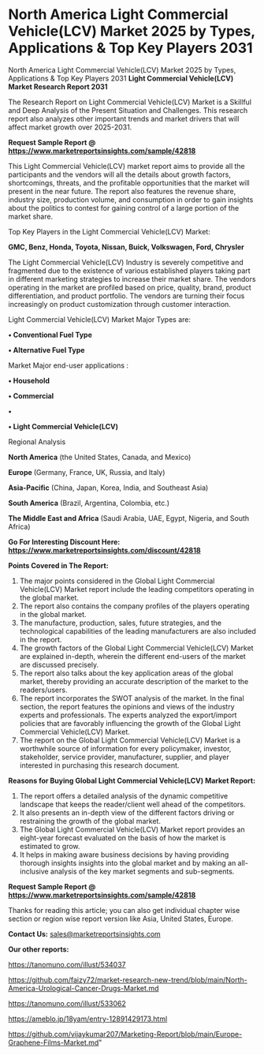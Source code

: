 # North America Light Commercial Vehicle(LCV) Market 2025 by Types, Applications & Top Key Players 2031
North America Light Commercial Vehicle(LCV) Market 2025 by Types, Applications & Top Key Players 2031
<strong>Light Commercial Vehicle(LCV) Market Research Report 2031</strong>

The Research Report on Light Commercial Vehicle(LCV) Market is a Skillful and Deep Analysis of the Present Situation and Challenges. This research report also analyzes other important trends and market drivers that will affect market growth over 2025-2031.

<strong>Request Sample Report @ <a href=https://www.marketreportsinsights.com/sample/42818>https://www.marketreportsinsights.com/sample/42818</a></strong>

This Light Commercial Vehicle(LCV) market report aims to provide all the participants and the vendors will all the details about growth factors, shortcomings, threats, and the profitable opportunities that the market will present in the near future. The report also features the revenue share, industry size, production volume, and consumption in order to gain insights about the politics to contest for gaining control of a large portion of the market share.

Top Key Players in the Light Commercial Vehicle(LCV) Market:

<strong>GMC, Benz, Honda, Toyota, Nissan, Buick, Volkswagen, Ford, Chrysler</strong>

The Light Commercial Vehicle(LCV) Industry is severely competitive and fragmented due to the existence of various established players taking part in different marketing strategies to increase their market share. The vendors operating in the market are profiled based on price, quality, brand, product differentiation, and product portfolio. The vendors are turning their focus increasingly on product customization through customer interaction.

Light Commercial Vehicle(LCV) Market Major Types are:

<strong>•  Conventional Fuel Type

•  Alternative Fuel Type</strong>

Market Major end-user applications :

<strong>•  Household

•  Commercial

•  

•  Light Commercial Vehicle(LCV)</strong>

Regional Analysis

</u><strong><b>North America</b></strong> (the United States, Canada, and Mexico)

<strong><b>Europe </b></strong>(Germany, France, UK, Russia, and Italy)

<strong><b>Asia-Pacific</b></strong> (China, Japan, Korea, India, and Southeast Asia)

<strong><b>South America</b></strong> (Brazil, Argentina, Colombia, etc.)

<strong><b>The Middle East and Africa</b></strong> (Saudi Arabia, UAE, Egypt, Nigeria, and South Africa)

<strong>Go For Interesting Discount Here: <a href=https://www.marketreportsinsights.com/discount/42818>https://www.marketreportsinsights.com/discount/42818</a></strong>

<strong>Points Covered in The Report:</strong>
<ol>
  <li>The major points considered in the Global Light Commercial Vehicle(LCV) Market report include the leading competitors operating in the global market.</li>
  <li>The report also contains the company profiles of the players operating in the global market.</li>
  <li>The manufacture, production, sales, future strategies, and the technological capabilities of the leading manufacturers are also included in the report.</li>
  <li>The growth factors of the Global Light Commercial Vehicle(LCV) Market are explained in-depth, wherein the different end-users of the market are discussed precisely.</li>
  <li>The report also talks about the key application areas of the global market, thereby providing an accurate description of the market to the readers/users.</li>
  <li>The report incorporates the SWOT analysis of the market. In the final section, the report features the opinions and views of the industry experts and professionals. The experts analyzed the export/import policies that are favorably influencing the growth of the Global Light Commercial Vehicle(LCV) Market.</li>
  <li>The report on the Global Light Commercial Vehicle(LCV) Market is a worthwhile source of information for every policymaker, investor, stakeholder, service provider, manufacturer, supplier, and player interested in purchasing this research document.</li>
</ol>
<strong>Reasons for Buying Global Light Commercial Vehicle(LCV) Market Report:</strong>

<ol>
  <li>The report offers a detailed analysis of the dynamic competitive landscape that keeps the reader/client well ahead of the competitors.</li>
  <li>It also presents an in-depth view of the different factors driving or restraining the growth of the global market.</li>
  <li>The Global Light Commercial Vehicle(LCV) Market report provides an eight-year forecast evaluated on the basis of how the market is estimated to grow.</li>
  <li>It helps in making aware business decisions by having providing thorough insights insights into the global market and by making an all-inclusive analysis of the key market segments and sub-segments.</li>
</ol>
<strong>Request Sample Report @ <a href=https://www.marketreportsinsights.com/sample/42818>https://www.marketreportsinsights.com/sample/42818</a></strong>


Thanks for reading this article; you can also get individual chapter wise section or region wise report version like Asia, United States, Europe.

<strong>Contact Us:</strong>
sales@marketreportsinsights.com

<strong>Our other reports:</strong>

<a href=https://tanomuno.com/illust/534037>https://tanomuno.com/illust/534037</a>

<a href=https://github.com/faizy72/market-research-new-trend/blob/main/North-America-Urological-Cancer-Drugs-Market.md>https://github.com/faizy72/market-research-new-trend/blob/main/North-America-Urological-Cancer-Drugs-Market.md</a>

<a href=https://tanomuno.com/illust/533062>https://tanomuno.com/illust/533062</a>

<a href=https://ameblo.jp/18yam/entry-12891429173.html>https://ameblo.jp/18yam/entry-12891429173.html</a>

<a href=https://github.com/vijaykumar207/Marketing-Report/blob/main/Europe-Graphene-Films-Market.md>https://github.com/vijaykumar207/Marketing-Report/blob/main/Europe-Graphene-Films-Market.md</a>"
